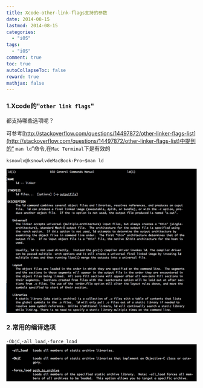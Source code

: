 ```yaml
---
title: Xcode-other-link-flags支持的参数
date: 2014-08-15
lastmod: 2014-08-15
categories:
  - "iOS"
tags:
  - "iOS"
comment: true
toc: true
autoCollapseToc: false
reward: true
mathjax: false
---
```


### 1.Xcode的"`other link flags`"

都支持哪些选项呢？

<!--more-->

可参考[http://stackoverflow.com/questions/14497872/other-linker-flags-list](http://stackoverflow.com/questions/14497872/other-linker-flags-list)中提到的“ `man ld`”命令,在`Mac Terminal`下是有效的

    ksnowlv@ksnowlvdeMacBook-Pro~$man ld

![image](/images/post/2014-08-15-xcode-other-link-flags-list/overview.png)

### 2.常用的编译选项

`-ObjC`,`-all_load`,`-force_load`
![image](/images/post/2014-08-15-xcode-other-link-flags-list/other_link_flag.png)




